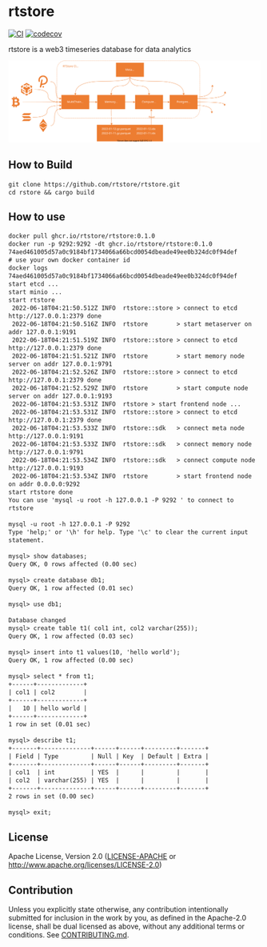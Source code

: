 # rtstore

[![CI](https://github.com/rtstore/rtstore/workflows/CI/badge.svg)](https://github.com/rtstore/rtstore/actions)
[![codecov](https://codecov.io/gh/rtstore/rtstore/branch/main/graph/badge.svg?token=A2P47OWC5H)](https://codecov.io/gh/rtstore/rtstore)

rtstore is a web3 timeseries database for data analytics

![arc](./docs/rtstore_arch.svg)
## How to Build

```commandline
git clone https://github.com/rtstore/rtstore.git
cd rstore && cargo build
```

## How to use

```commandline
docker pull ghcr.io/rtstore/rtstore:0.1.0
docker run -p 9292:9292 -dt ghcr.io/rtstore/rtstore:0.1.0
74aed461005d57a0c9184bf1734066a66bcd0054dbeade49ee0b324dc0f94def
# use your own docker container id
docker logs 74aed461005d57a0c9184bf1734066a66bcd0054dbeade49ee0b324dc0f94def
start etcd ...
start minio ...
start rtstore
 2022-06-18T04:21:50.512Z INFO  rtstore::store > connect to etcd http://127.0.0.1:2379 done
 2022-06-18T04:21:50.516Z INFO  rtstore        > start metaserver on addr 127.0.0.1:9191
 2022-06-18T04:21:51.519Z INFO  rtstore::store > connect to etcd http://127.0.0.1:2379 done
 2022-06-18T04:21:51.521Z INFO  rtstore        > start memory node server on addr 127.0.0.1:9791
 2022-06-18T04:21:52.526Z INFO  rtstore::store > connect to etcd http://127.0.0.1:2379 done
 2022-06-18T04:21:52.529Z INFO  rtstore        > start compute node server on addr 127.0.0.1:9193
 2022-06-18T04:21:53.531Z INFO  rtstore > start frontend node ...
 2022-06-18T04:21:53.531Z INFO  rtstore::store > connect to etcd http://127.0.0.1:2379 done
 2022-06-18T04:21:53.533Z INFO  rtstore::sdk   > connect meta node http://127.0.0.1:9191
 2022-06-18T04:21:53.533Z INFO  rtstore::sdk   > connect memory node http://127.0.0.1:9791
 2022-06-18T04:21:53.534Z INFO  rtstore::sdk   > connect compute node http://127.0.0.1:9193
 2022-06-18T04:21:53.534Z INFO  rtstore        > start frontend node on addr 0.0.0.0:9292
start rtstore done
You can use 'mysql -u root -h 127.0.0.1 -P 9292 ' to connect to rtstore

mysql -u root -h 127.0.0.1 -P 9292
Type 'help;' or '\h' for help. Type '\c' to clear the current input statement.

mysql> show databases;
Query OK, 0 rows affected (0.00 sec)

mysql> create database db1;
Query OK, 1 row affected (0.01 sec)

mysql> use db1;

Database changed
mysql> create table t1( col1 int, col2 varchar(255));
Query OK, 1 row affected (0.03 sec)

mysql> insert into t1 values(10, 'hello world');
Query OK, 1 row affected (0.00 sec)

mysql> select * from t1;
+------+-------------+
| col1 | col2        |
+------+-------------+
|   10 | hello world |
+------+-------------+
1 row in set (0.01 sec)

mysql> describe t1;
+-------+--------------+------+------+---------+-------+
| Field | Type         | Null | Key  | Default | Extra |
+-------+--------------+------+------+---------+-------+
| col1  | int          | YES  |      |         |       |
| col2  | varchar(255) | YES  |      |         |       |
+-------+--------------+------+------+---------+-------+
2 rows in set (0.00 sec)

mysql> exit;
```

## License
Apache License, Version 2.0
   ([LICENSE-APACHE](LICENSE-APACHE) or http://www.apache.org/licenses/LICENSE-2.0)

## Contribution

Unless you explicitly state otherwise, any contribution intentionally submitted
for inclusion in the work by you, as defined in the Apache-2.0 license, shall be
dual licensed as above, without any additional terms or conditions.
See [CONTRIBUTING.md](CONTRIBUTING.md).
